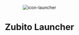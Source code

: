 <p align="center"><img src="../src/assets/images/icon.png" alt="icon-launcher"></p>

<h1 align="center">Zubito Launcher</h1>
